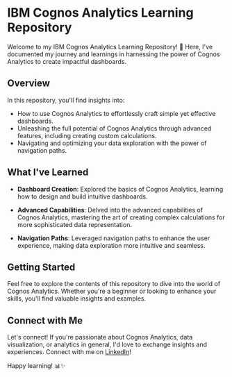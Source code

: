# IBM Cognos Analytics Learning Repository

Welcome to my IBM Cognos Analytics Learning Repository! 🚀 Here, I've documented my journey and learnings in harnessing the power of Cognos Analytics to create impactful dashboards.

## Overview

In this repository, you'll find insights into:

- How to use Cognos Analytics to effortlessly craft simple yet effective dashboards.
- Unleashing the full potential of Cognos Analytics through advanced features, including creating custom calculations.
- Navigating and optimizing your data exploration with the power of navigation paths.

## What I've Learned

- **Dashboard Creation**: Explored the basics of Cognos Analytics, learning how to design and build intuitive dashboards.

- **Advanced Capabilities**: Delved into the advanced capabilities of Cognos Analytics, mastering the art of creating complex calculations for more sophisticated data representation.

- **Navigation Paths**: Leveraged navigation paths to enhance the user experience, making data exploration more intuitive and seamless.

## Getting Started

Feel free to explore the contents of this repository to dive into the world of Cognos Analytics. Whether you're a beginner or looking to enhance your skills, you'll find valuable insights and examples.

## Connect with Me

Let's connect! If you're passionate about Cognos Analytics, data visualization, or analytics in general, I'd love to exchange insights and experiences. Connect with me on [LinkedIn](#your-linkedin-profile)!

Happy learning! 📊✨
